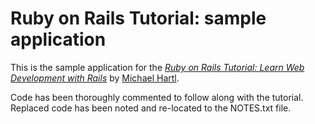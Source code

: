 # Ruby on Rails Tutorial: sample application

This is the sample application for the
[*Ruby on Rails Tutorial:
Learn Web Development with Rails*](http://www.railstutorial.org/)
by [Michael Hartl](http://www.michaelhartl.com/).

Code has been thoroughly commented to follow along with the tutorial.  Replaced code has been noted and re-located to the NOTES.txt file.
